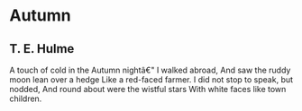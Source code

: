 # Autumn
## T. E. Hulme
A touch of cold in the Autumn nightâ€"
I walked abroad,
And saw the ruddy moon lean over a hedge
Like a red-faced farmer.
I did not stop to speak, but nodded,
And round about were the wistful stars
With white faces like town children.